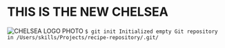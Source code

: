 # THIS IS THE NEW CHELSEA
![CHELSEA LOGO PHOTO](https://ssl.gstatic.com/onebox/media/sports/logos/fhBITrIlbQxhVB6IjxUO6Q_64x64.png)
``` $ git init Initialized empty Git repository in /Users/skills/Projects/recipe-repository/.git/ ```
